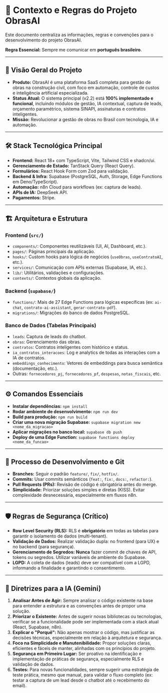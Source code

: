 # 🧠 Contexto e Regras do Projeto ObrasAI

Este documento centraliza as informações, regras e convenções para o desenvolvimento do projeto ObrasAI.

**Regra Essencial:** Sempre me comunicar em **português brasileiro**.

---

## 🎯 Visão Geral do Projeto

- **Produto:** ObrasAI é uma plataforma SaaS completa para gestão de obras na construção civil, com foco em automação, controle de custos e inteligência artificial especializada.
- **Status Atual:** O sistema principal (v2.2) está **100% implementado e funcional**, incluindo módulos de gestão, IA contextual, captura de leads, orçamento paramétrico, sistema SINAPI, assinaturas e contratos inteligentes.
- **Missão:** Revolucionar a gestão de obras no Brasil com tecnologia, IA e automação.

---

## 🛠️ Stack Tecnológica Principal

- **Frontend:** React 18+ com TypeScript, Vite, Tailwind CSS e shadcn/ui.
- **Gerenciamento de Estado:** TanStack Query (React Query).
- **Formulários:** React Hook Form com Zod para validação.
- **Backend & Infra:** Supabase (PostgreSQL, Auth, Storage, Edge Functions em Deno/TypeScript).
- **Automação:** n8n Cloud para workflows (ex: captura de leads).
- **APIs de IA:** DeepSeek API.
- **Pagamentos:** Stripe.

---

## 🏗️ Arquitetura e Estrutura

### Frontend (`src/`)
- `components/`: Componentes reutilizáveis (UI, AI, Dashboard, etc.).
- `pages/`: Páginas principais da aplicação.
- `hooks/`: Custom hooks para lógica de negócios (`useObras`, `useContratoAI`, etc.).
- `services/`: Comunicação com APIs externas (Supabase, IA, etc.).
- `lib/`: Utilitários, validações e configurações.
- `contexts/`: Contextos globais da aplicação.

### Backend (`supabase/`)
- `functions/`: Mais de 27 Edge Functions para lógicas específicas (ex: `ai-chat`, `contrato-ai-assistant`, `gerar-contrato-pdf`).
- `migrations/`: Migrações do banco de dados PostgreSQL.

### Banco de Dados (Tabelas Principais)
- `leads`: Captura de leads do chatbot.
- `obras`: Gerenciamento das obras.
- `contratos`: Contratos inteligentes com histórico e status.
- `ia_contratos_interacoes`: Log e analytics de todas as interações com a IA de contratos.
- `embeddings_conhecimento`: Vetores de embeddings para busca semântica (documentação, etc.).
- Outras: `fornecedores_pj`, `fornecedores_pf`, `despesas`, `notas_fiscais`, etc.

---

## ⚙️ Comandos Essenciais

- **Instalar dependências:** `npm install`
- **Rodar ambiente de desenvolvimento:** `npm run dev`
- **Build para produção:** `npm run build`
- **Criar uma nova migração Supabase:** `supabase migration new <nome_da_migracao>`
- **Aplicar migrações no banco local:** `supabase db push`
- **Deploy de uma Edge Function:** `supabase functions deploy <nome_da_funcao>`

---

## 🔄 Processo de Desenvolvimento e Git

- **Branches:** Seguir o padrão `feature/`, `fix/`, `hotfix/`.
- **Commits:** Usar commits semânticos (`feat:`, `fix:`, `docs:`, `refactor:`).
- **Pull Requests (PRs):** Revisão de código é obrigatória antes do merge.
- **Simplicidade:** Priorizar soluções simples e diretas (KISS). Evitar complexidade desnecessária, especialmente em fluxos n8n.

---

## 🛡️ Regras de Segurança (Crítico)

- **Row Level Security (RLS):** RLS é **obrigatório** em todas as tabelas para garantir o isolamento de dados (multi-tenant).
- **Validação de Dados:** Realizar validação dupla: no frontend (para UX) e no backend (para segurança).
- **Gerenciamento de Segredos:** **Nunca** fazer commit de chaves de API, tokens ou segredos. Utilizar variáveis de ambiente do Supabase.
- **LGPD:** A coleta de dados (leads) deve ser compatível com a LGPD, informando a finalidade e garantindo o consentimento.

---

## 🤖 Diretrizes para a IA (Gemini)

1.  **Analisar Antes de Agir:** Sempre analisar o código existente na base para entender a estrutura e as convenções antes de propor uma solução.
2.  **Priorizar o Existente:** Antes de sugerir novas bibliotecas ou tecnologias, verificar se a funcionalidade pode ser implementada com a stack atual (React, Supabase, n8n).
3.  **Explicar o "Porquê":** Não apenas mostrar o código, mas justificar as decisões técnicas, especialmente em relação à arquitetura e segurança.
4.  **Foco na Simplicidade e Manutenibilidade:** Propor soluções claras, eficientes e fáceis de manter, alinhadas com os princípios do projeto.
5.  **Segurança em Primeiro Lugar:** Ser proativo na identificação e implementação de práticas de segurança, especialmente RLS e validação de dados.
6.  **Testes:** Para novas funcionalidades, sempre sugerir uma estratégia de teste prática, mesmo que manual, para validar o fluxo completo (ex: testar a captura de um lead desde o chatbot até o recebimento do email).
